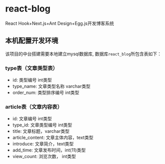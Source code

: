# react-blog
React Hook+Next.js+Ant Design+Egg.js开发博客系统

## 本机配置开发环境

该项目的中台搭建需要本地建立mysql数据库, 数据库`react_blog`所包含表如下：

### type表（文章类型表）

- id: 类型编号 int类型
- type_name: 文章类型名称 varchar类型
- order_num: 类型排序编号 int类型

### article表（文章内容表）

- id: 文章编号 int类型
- type_id: 文章类型编号 int类型
- title: 文章标题，varchar类型
- article_content: 文章主体内容，text类型
- introduce: 文章简介，text类型
- add_time: 文章发布时间，int(11)类型
- view_count: 浏览次数， int类型